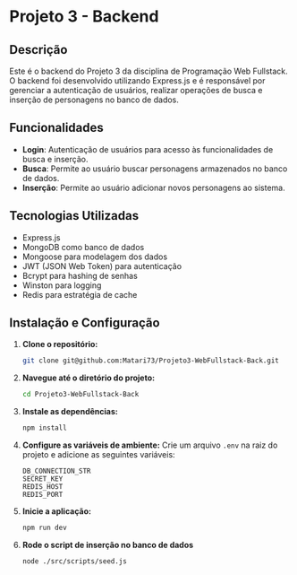 # Projeto 3 - Backend

## Descrição

Este é o backend do Projeto 3 da disciplina de Programação Web Fullstack. O backend foi desenvolvido utilizando Express.js e é responsável por gerenciar a autenticação de usuários, realizar operações de busca e inserção de personagens no banco de dados.

## Funcionalidades

- **Login**: Autenticação de usuários para acesso às funcionalidades de busca e inserção.
- **Busca**: Permite ao usuário buscar personagens armazenados no banco de dados.
- **Inserção**: Permite ao usuário adicionar novos personagens ao sistema.

## Tecnologias Utilizadas

- Express.js
- MongoDB como banco de dados
- Mongoose para modelagem dos dados
- JWT (JSON Web Token) para autenticação
- Bcrypt para hashing de senhas
- Winston para logging
- Redis para estratégia de cache

## Instalação e Configuração

1. **Clone o repositório:**
    ```bash
    git clone git@github.com:Matari73/Projeto3-WebFullstack-Back.git
    ```

2. **Navegue até o diretório do projeto:**
    ```bash
    cd Projeto3-WebFullstack-Back
    ```

3. **Instale as dependências:**
    ```bash
    npm install
    ```

4. **Configure as variáveis de ambiente:**
   Crie um arquivo `.env` na raiz do projeto e adicione as seguintes variáveis:
    ```text
    DB_CONNECTION_STR
    SECRET_KEY
    REDIS_HOST
    REDIS_PORT

5. **Inicie a aplicação:**
      ```bash
    npm run dev
    ```

6. **Rode o script de inserção no banco de dados**
    ```bash
   node ./src/scripts/seed.js
    ```
